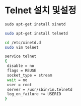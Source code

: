 # Telnet 설치 및설정

``` java
sudo apt-get install xinetd
```

``` bash
sudo apt-get install telnetd
```

``` bash
cd /etc/xinetd.d
sudo vim telnet
```

``` bash
service telnet
{
 disable = no
 flags = REUSE
 socket_type = stream
 wait = no
 user = root
 server = /usr/sbin/in.telnetd
 log_on_failure += USERID
}
```
